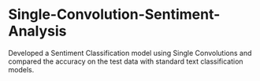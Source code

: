# Single-Convolution-Sentiment-Analysis
Developed a Sentiment Classification model using Single Convolutions and compared the accuracy on the test data with standard text classification models. 
